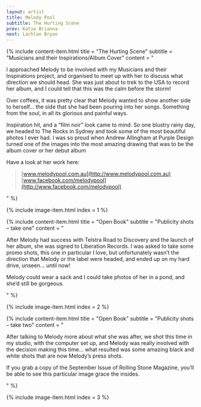 ```yaml
---
layout: artist
title: Melody Pool
subtitle: The Hurting Scene
prev: Katie Brianna
next: Lachlan Bryan
---
```


{% include content-item.html
  title = "The Hurting Scene"
  subtitle = "Musicians and their Inspirations/Album Cover"
  content = "

I approached Melody to be involved with my Musicians and their Inspirations project, and organised to meet up with her to discuss what direction we should head. She was just about to trek to the USA to record her album, and I could tell that this was the calm before the storm! 

Over coffees, it was pretty clear that Melody wanted to show another side to herself… the side that she had been pouring into her songs. Something from the soul, in all its glorious and painful ways.

Inspiration hit, and a “film noir” look came to mind. So one blustry rainy day, we headed to The Rocks in Sydney and took some of the most beautiful photos I ever had. I was so proud when  Andrew Allingham at Purple Design turned one of the images into the most amazing drawing that was to be the album cover or her debut album 

Have a look at her work here:

> [www.melodypool.com.au](http://www.melodypool.com.au)  
> [www.facebook.com/melodypool](http://www.facebook.com/melodypool)

  "
%}

{% include image-item.html
  index = 1
%}

{% include content-item.html
  title = "Open Book"
  subtitle = "Publicity shots &ndash; take one"
  content = "

After Melody had success with Telstra Road to Discovery and the launch of her album, she was signed to Liberation Records. I was asked to take some promo shots, this one in particular I love, but unfortunately wasn’t the direction that Melody or the label were headed, and ended up on my hard drive, unseen... until now!

Melody could wear a sack and I could take photos of her in a pond, and she’d still be gorgeous.

  "
%}

{% include image-item.html
  index = 2
%}

{% include content-item.html
  title = "Open Book"
  subtitle = "Publicity shots &ndash; take two"
  content = "

After talking to Melody more about what she was after, we shot this time in my studio, with the computer set up, and Melody was really involved with the decision making this time… what resulted was some amazing black and white shots that are now Melody’s press shots.

If you grab a copy of the September Issue of Rolling Stone Magazine, you’ll be able to see this particular image grace the insides.

  "
%}

{% include image-item.html
  index = 3
%}